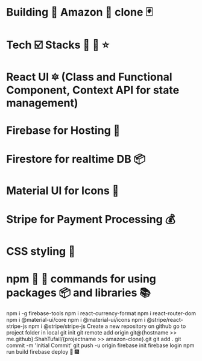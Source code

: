 # Building 🚀 Amazon 🌳 clone 🃏

# Tech ☑️ Stacks 📃 📎 ⭐

# React UI 🔯 (Class and Functional Component, Context API for state management)

# Firebase for Hosting 🏡 <br>

# Firestore for realtime DB 📦<br>

# Material UI for Icons 🚁 <br>

# Stripe for Payment Processing 💰 <br>

# CSS styling 🎩

# npm 🔧 🔨 commands for using packages 📦 and libraries 📚

npm i -g firebase-tools
npm i react-currency-format
npm i react-router-dom
npm i @material-ui/core
npm i @material-ui/icons
npm i @stripe/react-stripe-js
npm i @stripe/stripe-js
Create a new repository on github
go to project folder in local
git init
git remote add origin git@{hostname >> me.github}:ShahTufail/{projectname >> amazon-clone}.git
git add .
git commit -m 'Initial Commit'
git push -u origin
firebase init
firebase login
npm run build
firebase deploy 🏃 🎆
